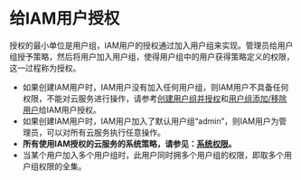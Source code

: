 # 给IAM用户授权<a name="iam_01_0652"></a>

授权的最小单位是用户组，IAM用户的授权通过加入用户组来实现。管理员给用户组授予策略，然后将用户加入用户组，使得用户组中的用户获得策略定义的权限，这一过程称为授权。

-   如果创建IAM用户时，IAM用户没有加入任何用户组，则IAM用户不具备任何权限，不能对云服务进行操作，请参考[创建用户组并授权](创建用户组并授权.md)和[用户组添加/移除用户](用户组添加-移除用户.md)给IAM用户授权。
-   如果创建IAM用户时，IAM用户加入了默认用户组“admin”，则IAM用户为管理员，可以对所有云服务执行任意操作。
-   **所有使用IAM授权的云服务的系统策略，请参见：[系统权限](https://support.huaweicloud.com/usermanual-permissions/iam_01_0001.html)。**
-   当某个用户加入多个用户组时，此用户同时拥多个用户组的权限，即取多个用户组权限的全集。

